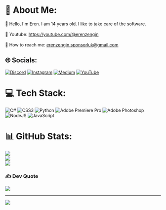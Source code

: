 # 💫 About Me:
👋 Hello, I'm Eren. I am 14 years old. I like to take care of the software.<br><br>🎥 Youtube: https://youtube.com/@erenzengin<br><br>📩 How to reach me: erenzengin.sponsorluk@gmail.com


## 🌐 Socials:
[![Discord](https://img.shields.io/badge/Discord-%237289DA.svg?logo=discord&logoColor=white)](https://discord.gg/https://discord.gg/9mXKBM3CmD) [![Instagram](https://img.shields.io/badge/Instagram-%23E4405F.svg?logo=Instagram&logoColor=white)](https://instagram.com/https://www.instagram.com/eren_zengin04/) [![Medium](https://img.shields.io/badge/Medium-12100E?logo=medium&logoColor=white)](https://medium.com/@Clerncy) [![YouTube](https://img.shields.io/badge/YouTube-%23FF0000.svg?logo=YouTube&logoColor=white)](https://youtube.com/@https://youtube.com/@erenzengin) 

# 💻 Tech Stack:
![C#](https://img.shields.io/badge/c%23-%23239120.svg?style=for-the-badge&logo=c-sharp&logoColor=white) ![CSS3](https://img.shields.io/badge/css3-%231572B6.svg?style=for-the-badge&logo=css3&logoColor=white) ![Python](https://img.shields.io/badge/python-3670A0?style=for-the-badge&logo=python&logoColor=ffdd54) ![Adobe Premiere Pro](https://img.shields.io/badge/Adobe%20Premiere%20Pro-9999FF.svg?style=for-the-badge&logo=Adobe%20Premiere%20Pro&logoColor=white) ![Adobe Photoshop](https://img.shields.io/badge/adobephotoshop-%2331A8FF.svg?style=for-the-badge&logo=adobephotoshop&logoColor=white) ![NodeJS](https://img.shields.io/badge/node.js-6DA55F?style=for-the-badge&logo=node.js&logoColor=white) ![JavaScript](https://img.shields.io/badge/javascript-%23323330.svg?style=for-the-badge&logo=javascript&logoColor=%23F7DF1E)
# 📊 GitHub Stats:
![](https://github-readme-stats.vercel.app/api?username=ErenZengin&theme=dark&hide_border=false&include_all_commits=false&count_private=false)<br/>
![](https://github-readme-streak-stats.herokuapp.com/?user=ErenZengin&theme=dark&hide_border=false)<br/>
![](https://github-readme-stats.vercel.app/api/top-langs/?username=ErenZengin&theme=dark&hide_border=false&include_all_commits=false&count_private=false&layout=compact)

### ✍️ Dev Quote
![](https://quotes-github-readme.vercel.app/api?type=horizontal&theme=dark)

---
[![](https://visitcount.itsvg.in/api?id=ErenZengin&icon=0&color=0)](https://visitcount.itsvg.in)

<!-- Proudly created with GPRM ( https://gprm.itsvg.in ) -->
